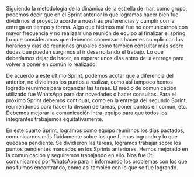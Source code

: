Siguiendo la metodología de la dinámica de la estrella de mar, como grupo, podemos decir que en el Sprint anterior lo que logramos hacer bien fue dividirnos el proyecto acorde a nuestras preferencias y cumplir con la entrega en tiempo y forma.
Algo que hicimos mal fue no comunicarnos con mayor frecuencia y no realizarr una reunión de equipo al finalizar el spring. 
Lo que consideramos que debemos comenzar a hacer es cumplir con los horarios y días de reuniones grupales como también consultar más sobre dudas que puedan surgirnos al ir desarrollando el trabajo. 
Lo que deberíamos dejar de hacer, es esperar unos días antes de la entrega para volver a poner en común lo realizado. 

De acuerdo a este último Sprint, podemos acotar que a diferencia del anterior, no dividimos los puntos a realizar, como así tampoco hemos logrado reunirnos para organizar las tareas. El medio de comunicación utilizado fue WhatsApp para dar novedades o hacer consultas. Para el próximo Sprint debemos continuar, como en la entrega del segundo Sprint, reuniéndonos para hacer la divsión de tareas, poner puntos en común, etc. Debemos mejorar la comunicación intra-equipo para que todos los integrantes trabajemos equitativamente.

En este cuarto Sprint, logramos como equipo reunirnos los días pactados, comunicarnos más fluidamente sobre los que fuimos logrando y lo que quedaba pendiente. Se dividieron las tareas, logramos trabajar sobre los puntos pendientes marcados en los Sprints anteriores. Hemos mejorado en la comunicación y seguiremos trabajando en ello. Nos fue útil comunicarnos por WhatsApp para ir informando los problemas con los que nos fuimos encontrando, como así también con lo que se fue logrando.  

